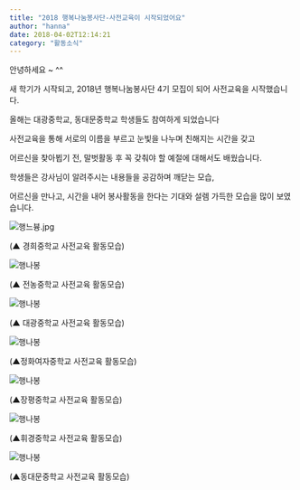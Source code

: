 ```yaml
---
title: "2018 행복나눔봉사단-사전교육이 시작되었어요"
author: "hanna"
date: 2018-04-02T12:14:21
category: "활동소식"
---
```


안녕하세요 ~ ^^

새 학기가 시작되고, 2018년 행복나눔봉사단 4기 모집이 되어 사전교육을 시작했습니다.

올해는 대광중학교, 동대문중학교 학생들도 참여하게 되었습니다

사전교육을 통해 서로의 이름을 부르고 눈빛을 나누며 친해지는 시간을 갖고

어르신을 찾아뵙기 전, 말벗활동 후 꼭 갖춰야 할 예절에 대해서도 배웠습니다.

학생들은 강사님이 알려주시는 내용들을 공감하며 깨닫는 모습,

어르신을 만나고, 시간을 내어 봉사활동을 한다는 기대와 설렘 가득한 모습을 많이 보였습니다.

![행느븅.jpg](/files/attach/images/2318/061/034/dd0d32e3acc01e7678f6880543dc5821.jpg)

(▲ 경희중학교 사전교육 활동모습)

![행나봉](/files/attach/images/2318/061/034/35c374129ee266c85b71343b5bf2256d.jpg)

(▲ 전농중학교 사전교육 활동모습)

![행나봉](/files/attach/images/2318/061/034/82d6234d9b150c94bfe4e30ec6d8e8cc.jpg)

(▲ 대광중학교 사전교육 활동모습)

![행나봉](/files/attach/images/2318/061/034/b266fbc70c2cfaedbea515569863aa82.jpg)

(▲정화여자중학교 사전교육 활동모습)

![행나봉](/files/attach/images/2318/061/034/8b8a98b820fed321a6942e0327b13f75.jpg)

(▲장평중학교 사전교육 활동모습)

![행나봉](/files/attach/images/2318/061/034/7d0370a2ac9b1f6df4f46694a748008e.jpg)

(▲휘경중학교 사전교육 활동모습)

![행나봉](/files/attach/images/2318/061/034/19d9f248431e7945aa4410a15021f3dd.jpg)

(▲동대문중학교 사전교육 활동모습)
